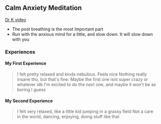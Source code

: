 ## Calm Anxiety Meditation
[Dr K video](https://www.youtube.com/watch?v=86sYinrLuPA&t)
* The post breathing is the most Important part
* Run with the anxious mind for a little, and slow down. It will slow down with you
### Experiences
#### My First Experience
> I felt pretty relaxed and kinda nebulous. Feels nice
> Nothing really insane tho, but that's fine. Maybe the first one isnt super crazy or whatever idk
> I'm excited to do the next one, and maybe it won't be as boring I guess

#### My Second Experience 
> I felt very relaxed, like a little kid jumping in a grassy field
> Not a care in the world, dancing, enjoying, doing stuff like that

